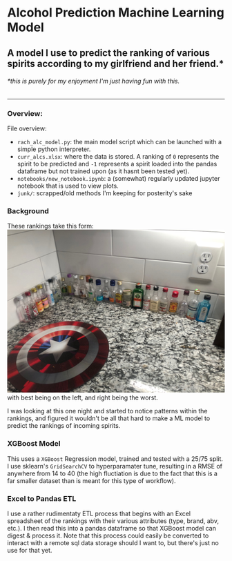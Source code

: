 # Alcohol Prediction Machine Learning Model
## A model I use to predict the ranking of various spirits according to my girlfriend and her friend.*
###### *this is purely for my enjoyment I'm just having fun with this.
***
### Overview:
File overview:
- `rach_alc_model.py`: the main model script which can be launched with a simple python interpreter.  
- `curr_alcs.xlsx`: where the data is stored. A ranking of `0` represents the spirit to be predicted and `-1` represents a spirit loaded into the pandas dataframe but not trained upon (as it hasnt been tested yet).
- `notebooks/new_notebook.ipynb`: a (somewhat) regularly updated jupyter notebook that is used to view plots. 
- `junk/`: scrapped/old methods I'm keeping for posterity's sake

### Background
These rankings take this form:
![Rankings as of 08/20/2022](IMG_2343.jpeg)
with best being on the left, and right being the worst. 

I was looking at this one night and started to notice patterns within the rankings, and figured it wouldn't be all that hard to make a ML model to predict the rankings of incoming spirits.

### XGBoost Model
This uses a `XGBoost` Regression model, trained and tested with a 25/75 split. I use sklearn's `GridSearchCV` to hyperparamater tune, resulting in a RMSE of anywhere from 14 to 40 (the high fluctiation is due to the fact that this is a far smaller dataset than is meant for this type of workflow).

### Excel to Pandas ETL
I use a rather rudimentaty ETL process that begins with an Excel spreadsheet of the rankings with their various attributes (type, brand, abv, etc.). I then read this into a pandas dataframe so that XGBoost model can digest & process it. Note that this process could easily be converted to interact with a remote sql data storage should I want to, but there's just no use for that yet.